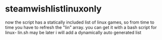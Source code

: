 # steamwishlistlinuxonly
now the script has a statically included list of linux games, so from time to time you have to refresh the "lin" array. you can get it with a bash script for linux- lin.sh
may be later i will add a dynamically auto generated list
